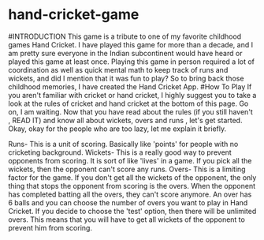 # hand-cricket-game
#INTRODUCTION
This game is a tribute to one of my favorite childhood games Hand Cricket. I have played this game for more than a decade, and I am pretty sure everyone in the Indian subcontinent would have heard or played this game at least once. Playing this game in person required a lot of coordination as well as quick mental math to keep track of runs and wickets, and did I mention that it was fun to play? So to bring back those childhood memories, I have created the Hand Cricket App.
#How To Play
If you aren't familiar with cricket or hand cricket, I highly suggest you to take a look at the rules of cricket and hand cricket at the bottom of this page. Go on, I am waiting. Now that you have read about the rules (if you still haven't , READ IT) and know all about wickets, overs and runs , let's get started. Okay, okay for the people who are too lazy, let me explain it briefly.

Runs- This is a unit of scoring. Basically like 'points' for people with no cricketing background.
Wickets- This is a really good way to prevent opponents from scoring. It is sort of like 'lives' in a game. If you pick all the wickets, then the opponent can't score any runs.
Overs- This is a limiting factor for the game. If you don't get all the wickets of the opponent, the only thing that stops the opponent from scoring is the overs. When the opponent has completed batting all the overs, they can't score anymore. An over has 6 balls and you can choose the number of overs you want to play in Hand Cricket. If you decide to choose the 'test' option, then there will be unlimited overs. This means that you will have to get all wickets of the opponent to prevent him from scoring.
